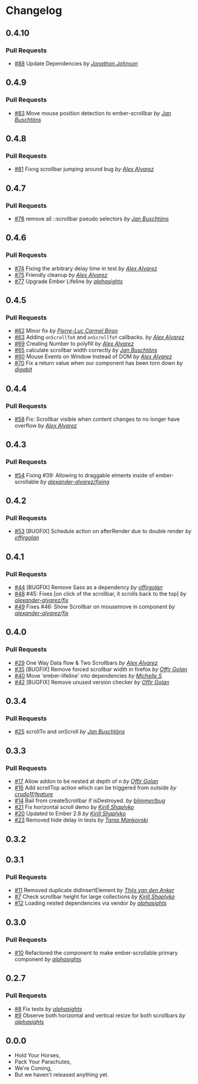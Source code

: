 Changelog
=========

## 0.4.10

### Pull Requests

- [#88](https://github.com/alphasights/ember-scrollable/pull/88)  Update Dependencies  *by [Jonathan Johnson](https://github.com/jrjohnson)*

## 0.4.9

### Pull Requests

- [#83](https://github.com/alphasights/ember-scrollable/pull/83)  Move mouse position detection to ember-scrollbar  *by [Jan Buschtöns](https://github.com/buschtoens)*

## 0.4.8

### Pull Requests

- [#81](https://github.com/alphasights/ember-scrollable/pull/81)  Fixng scrollbar jumping around bug  *by [Alex Alvarez](https://github.com/alexander-alvarez)*

## 0.4.7

### Pull Requests

- [#78](https://github.com/alphasights/ember-scrollable/pull/78)  remove all ::scrollbar pseudo selectors  *by [Jan Buschtöns](https://github.com/buschtoens)*

## 0.4.6

### Pull Requests

- [#74](https://github.com/alphasights/ember-scrollable/pull/74)  Fixing the arbitrary delay time in test  *by [Alex Alvarez](https://github.com/alexander-alvarez)*
- [#75](https://github.com/alphasights/ember-scrollable/pull/75)  Friendly cleanup  *by [Alex Alvarez](https://github.com/alexander-alvarez)*
- [#77](https://github.com/alphasights/ember-scrollable/pull/77)  Upgrade Ember Lifeline  *by [alphasights](https://github.com/alphasights)*

## 0.4.5

### Pull Requests

- [#62](https://github.com/alphasights/ember-scrollable/pull/62)  Minor fix  *by [Pierre-Luc Carmel Biron](https://github.com/plcarmel)*
- [#63](https://github.com/alphasights/ember-scrollable/pull/63)  Adding `onScrollToX` and `onScrollToY` callbacks.  *by [Alex Alvarez](https://github.com/alexander-alvarez)*
- [#69](https://github.com/alphasights/ember-scrollable/pull/69)  Creating Number to polyfill  *by [Alex Alvarez](https://github.com/alexander-alvarez)*
- [#65](https://github.com/alphasights/ember-scrollable/pull/65)  calculate scrollbar width correctly  *by [Jan Buschtöns](https://github.com/buschtoens)*
- [#60](https://github.com/alphasights/ember-scrollable/pull/60)  Mouse Events on Window Instead of DOM  *by [Alex Alvarez](https://github.com/alexander-alvarez)*
- [#70](https://github.com/alphasights/ember-scrollable/pull/70)  Fix a return value when our component has been torn down  *by [digabit](https://github.com/digabit)*

## 0.4.4

### Pull Requests

- [#58](https://github.com/alphasights/ember-scrollable/pull/58)  Fix: Scrollbar visible when content changes to no longer have overflow  *by [Alex Alvarez](https://github.com/alexander-alvarez)*

## 0.4.3

### Pull Requests

- [#54](https://github.com/alphasights/ember-scrollable/pull/54)  Fixing #39: Allowing to draggable elments inside of ember-scrollable  *by [alexander-alvarez/fixing](https://github.com/alexander-alvarez/fixing)*

## 0.4.2

### Pull Requests

- [#53](https://github.com/alphasights/ember-scrollable/pull/53)  [BUGFIX] Schedule action on afterRender due to double render  *by [offirgolan](https://github.com/offirgolan)*

## 0.4.1

### Pull Requests

- [#44](https://github.com/alphasights/ember-scrollable/pull/44)  [BUGFIX] Remove Sass as a dependency  *by [offirgolan](https://github.com/offirgolan)*
- [#48](https://github.com/alphasights/ember-scrollable/pull/48)  #45: Fixes [on click of the scrollbar, it scrolls back to the top]  *by [alexander-alvarez/fix](https://github.com/alexander-alvarez/fix)*
- [#49](https://github.com/alphasights/ember-scrollable/pull/49)  Fixes #46: Show Scrollbar on mousemove in component  *by [alexander-alvarez/fix](https://github.com/alexander-alvarez/fix)*

## 0.4.0

### Pull Requests

- [#29](https://github.com/alphasights/ember-scrollable/pull/29)  One Way Data flow & Two Scrollbars  *by [Alex Alvarez](https://github.com/alexander-alvarez)*
- [#35](https://github.com/alphasights/ember-scrollable/pull/35)  [BUGFIX] Remove forced scrollbar width in firefox  *by [Offir Golan](https://github.com/offirgolan)*
- [#40](https://github.com/alphasights/ember-scrollable/pull/40)  Move 'ember-lifeline' into dependencies  *by [Michelle S](https://github.com/lonelyghost)*
- [#42](https://github.com/alphasights/ember-scrollable/pull/42)  [BUGFIX] Remove unused version checker  *by [Offir Golan](https://github.com/offirgolan)*

## 0.3.4

### Pull Requests

- [#25](https://github.com/alphasights/ember-scrollable/pull/25)  scrollTo and onScroll *by [Jan Buschtöns](https://github.com/buschtoens)*

## 0.3.3

### Pull Requests

- [#17](https://github.com/alphasights/ember-scrollable/pull/17)  Allow addon to be nested at depth of n  *by [Offir Golan](https://github.com/offirgolan)*
- [#16](https://github.com/alphasights/ember-scrollable/pull/16)  Add scrollTop action which can be triggered from outside  *by [crudo1f/feature](https://github.com/crudo1f/feature)*
- [#14](https://github.com/alphasights/ember-scrollable/pull/14)  Bail from createScrollbar if isDestroyed.  *by [blimmer/bug](https://github.com/blimmer/bug)*
- [#21](https://github.com/alphasights/ember-scrollable/pull/21)  Fix horizontal scroll demo  *by [Kirill Shaplyko](https://github.com/Baltazore)*
- [#20](https://github.com/alphasights/ember-scrollable/pull/20)  Updated to Ember 2.8  *by [Kirill Shaplyko](https://github.com/Baltazore)*
- [#23](https://github.com/alphasights/ember-scrollable/pull/23)  Removed hide delay in tests *by [Taras Mankovski](https://github.com/taras)*

## 0.3.2

## 0.3.1

### Pull Requests

- [#11](https://github.com/alphasights/ember-scrollable/pull/11)  Removed duplicate didInsertElement  *by [Thijs van den Anker](https://github.com/thijsvdanker)*
- [#7](https://github.com/alphasights/ember-scrollable/pull/7)  Check scrollbar height for large collections  *by [Kirill Shaplyko](https://github.com/Baltazore)*
- [#12](https://github.com/alphasights/ember-scrollable/pull/12)  Loading nested dependencies via vendor  *by [alphasights](https://github.com/alphasights)*

## 0.3.0

### Pull Requests

- [#10](https://github.com/alphasights/ember-scrollable/pull/10)  Refactored the component to make ember-scrollable primary component  *by [alphasights](https://github.com/alphasights)*

## 0.2.7

### Pull Requests

- [#8](https://github.com/alphasights/ember-scrollable/pull/8)  Fix tests  *by [alphasights](https://github.com/alphasights)*
- [#9](https://github.com/alphasights/ember-scrollable/pull/9)  Observe both horizontal and vertical resize for both scrollbars  *by [alphasights](https://github.com/alphasights)*

## 0.0.0

- Hold Your Horses,
- Pack Your Parachutes,
- We're Coming,
- But we haven't released anything yet.
